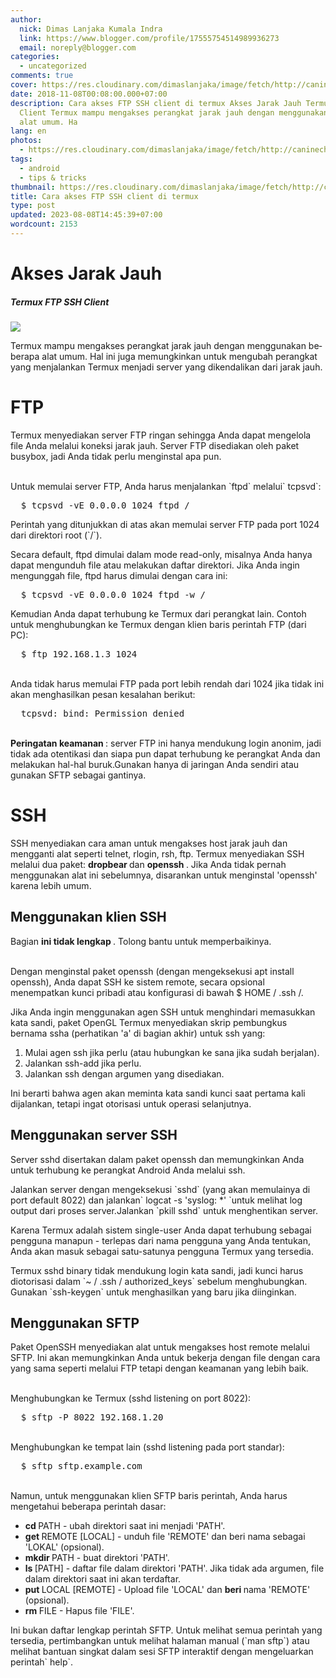 ```yaml
---
author:
  nick: Dimas Lanjaka Kumala Indra
  link: https://www.blogger.com/profile/17555754514989936273
  email: noreply@blogger.com
categories:
  - uncategorized
comments: true
cover: https://res.cloudinary.com/dimaslanjaka/image/fetch/http://caninechronicle.com/wp-content/uploads/2012/09/FTP-icon.jpg
date: 2018-11-08T00:08:00.000+07:00
description: Cara akses FTP SSH client di termux Akses Jarak Jauh Termux FTP SSH
  Client Termux mampu mengakses perangkat jarak jauh dengan menggunakan beberapa
  alat umum. Ha
lang: en
photos:
  - https://res.cloudinary.com/dimaslanjaka/image/fetch/http://caninechronicle.com/wp-content/uploads/2012/09/FTP-icon.jpg
tags:
  - android
  - tips & tricks
thumbnail: https://res.cloudinary.com/dimaslanjaka/image/fetch/http://caninechronicle.com/wp-content/uploads/2012/09/FTP-icon.jpg
title: Cara akses FTP SSH client di termux
type: post
updated: 2023-08-08T14:45:39+07:00
wordcount: 2153
---
```


<h1 id="firstHeading">Akses Jarak Jauh </h1><h5 id="siteSub">Termux FTP SSH Client </h5><div id="contentSub"><img src="https://res.cloudinary.com/dimaslanjaka/image/fetch/http://caninechronicle.com/wp-content/uploads/2012/09/FTP-icon.jpg"></div><div id="bodyContent">  <div id="mw-content-text" lang="en" dir="ltr">    <div>      <p>        Termux mampu mengakses perangkat jarak jauh dengan menggunakan         beberapa alat umum. Hal ini juga memungkinkan untuk mengubah         perangkat yang menjalankan Termux menjadi server yang         dikendalikan dari jarak jauh.       </p>    </div>  </div></div><h1>FTP </h1><p>  Termux menyediakan server FTP ringan sehingga Anda dapat mengelola file   Anda melalui koneksi jarak jauh. Server FTP disediakan oleh paket busybox,   jadi Anda tidak perlu menginstal apa pun. </p><p>  <br>  Untuk memulai server FTP, Anda harus menjalankan `ftpd` melalui` tcpsvd`: </p><pre>  $ tcpsvd -vE 0.0.0.0 1024 ftpd /<br></pre><p>  Perintah yang ditunjukkan di atas akan memulai server FTP pada port 1024   dari direktori root (`/`). </p><p>  Secara default, ftpd dimulai dalam mode read-only, misalnya Anda hanya   dapat mengunduh file atau melakukan daftar direktori. Jika Anda ingin   mengunggah file, ftpd harus dimulai dengan cara ini: </p><pre>  $ tcpsvd -vE 0.0.0.0 1024 ftpd -w /<br></pre><p>  Kemudian Anda dapat terhubung ke Termux dari perangkat lain. Contoh untuk   menghubungkan ke Termux dengan klien baris perintah FTP (dari PC): </p><pre>  $ ftp 192.168.1.3 1024<br></pre><p>  <br>  Anda tidak harus memulai FTP pada port lebih rendah dari 1024 jika tidak   ini akan menghasilkan pesan kesalahan berikut: </p><pre>  tcpsvd: bind: Permission denied<br></pre><p>  <br>  <strong>Peringatan keamanan   </strong>  : server FTP ini hanya mendukung login anonim, jadi tidak ada otentikasi   dan siapa pun dapat terhubung ke perangkat Anda dan melakukan hal-hal   buruk.Gunakan hanya di jaringan Anda sendiri atau gunakan SFTP sebagai   gantinya. </p><h1>SSH </h1><p>  SSH menyediakan cara aman untuk mengakses host jarak jauh dan mengganti   alat seperti telnet, rlogin, rsh, ftp. Termux menyediakan SSH melalui dua   paket:   <strong>dropbear   </strong>  dan   <strong>openssh   </strong>  . Jika Anda   tidak pernah menggunakan alat ini sebelumnya, disarankan untuk menginstal   'openssh' karena lebih umum. </p><h2>Menggunakan klien SSH </h2><div>  <p>    Bagian     <strong>ini tidak lengkap     </strong>    . Tolong bantu untuk     memperbaikinya.   </p></div><p>  <br>  Dengan menginstal paket openssh (dengan mengeksekusi apt install openssh),   Anda dapat SSH ke sistem remote, secara opsional menempatkan kunci pribadi   atau konfigurasi di bawah $ HOME / .ssh /. </p><p>  Jika Anda ingin menggunakan agen SSH untuk menghindari memasukkan kata   sandi, paket OpenGL Termux menyediakan skrip pembungkus bernama ssha   (perhatikan 'a' di bagian akhir) untuk ssh yang: </p><ol>  <li>Mulai agen ssh jika perlu (atau hubungkan ke sana jika sudah berjalan).   </li>  <li>Jalankan ssh-add jika perlu.   </li>  <li>Jalankan ssh dengan argumen yang disediakan.   </li></ol><p>  Ini berarti bahwa agen akan meminta kata sandi kunci saat pertama kali   dijalankan, tetapi ingat otorisasi untuk operasi selanjutnya. </p><h2>Menggunakan server SSH </h2><p>  Server sshd disertakan dalam paket openssh dan memungkinkan Anda untuk   terhubung ke perangkat Android Anda melalui ssh. </p><p>  Jalankan server dengan mengeksekusi `sshd` (yang akan memulainya di port   default 8022) dan jalankan` logcat -s 'syslog: *' `untuk melihat log output   dari proses server.Jalankan `pkill sshd` untuk menghentikan server. </p><p>  Karena Termux adalah sistem single-user Anda dapat terhubung sebagai   pengguna manapun - terlepas dari nama pengguna yang Anda tentukan, Anda   akan masuk sebagai satu-satunya pengguna Termux yang tersedia. </p><p>  Termux sshd binary tidak mendukung login kata sandi, jadi kunci harus   diotorisasi dalam `~ / .ssh / authorized_keys` sebelum menghubungkan.   Gunakan `ssh-keygen` untuk menghasilkan yang baru jika diinginkan. </p><h2>Menggunakan SFTP </h2><p>  Paket OpenSSH menyediakan alat untuk mengakses host remote melalui SFTP.   Ini akan memungkinkan Anda untuk bekerja dengan file dengan cara yang sama   seperti melalui FTP tetapi dengan keamanan yang lebih baik. </p><p>  <br>  Menghubungkan ke Termux (sshd listening on port 8022): </p><pre>  $ sftp -P 8022 192.168.1.20<br></pre><p>  <br>  Menghubungkan ke tempat lain (sshd listening pada port standar): </p><pre>  $ sftp sftp.example.com<br></pre><p>  <br>  Namun, untuk menggunakan klien SFTP baris perintah, Anda harus mengetahui   beberapa perintah dasar: </p><ul>  <li>    <strong>cd     </strong>    PATH - ubah direktori saat ini menjadi 'PATH'.   </li>  <li>    <strong>get     </strong>    REMOTE [LOCAL] - unduh file 'REMOTE' dan beri nama sebagai 'LOKAL'     (opsional).   </li>  <li>    <strong>mkdir     </strong>    PATH - buat direktori 'PATH'.   </li>  <li>    <strong>ls     </strong>    [PATH] - daftar file dalam direktori 'PATH'. Jika tidak ada argumen,     file dalam direktori saat ini akan terdaftar.   </li>  <li>    <strong>put     </strong>    LOCAL [REMOTE] - Upload file 'LOCAL' dan     <strong>beri     </strong>    nama     'REMOTE' (opsional).   </li>  <li>    <strong>rm     </strong>    FILE - Hapus file 'FILE'.   </li></ul><p>  Ini bukan daftar lengkap perintah SFTP. Untuk melihat semua perintah yang   tersedia, pertimbangkan untuk melihat halaman manual (`man sftp`) atau   melihat bantuan singkat dalam sesi SFTP interaktif dengan mengeluarkan   perintah` help`. </p>